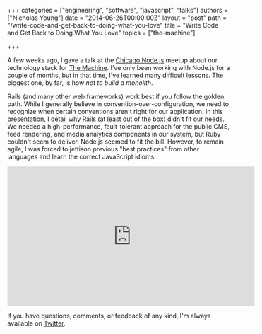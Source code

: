 +++
categories = ["engineering", "software", "javascript", "talks"]
authors = ["Nicholas Young"]
date = "2014-06-26T00:00:00Z"
layout = "post"
path = "/write-code-and-get-back-to-doing-what-you-love"
title = "Write Code and Get Back to Doing What You Love"
topics = ["the-machine"]

+++

A few weeks ago, I gave a talk at the [Chicago Node.js](http://www.meetup.com/Chicago-Nodejs) meetup about our technology stack for [The Machine](http://nicholaswyoung.com/work/machinefm). I've only been working with Node.js for a couple of months, but in that time, I've learned many difficult lessons. The biggest one, by far, is how *not to build a monolith*.

Rails (and many other web frameworks) work best if you follow the golden path. While I generally believe in convention-over-configuration, we need to recognize when certain conventions aren't right for our application. In this presentation, I detail why Rails (at least out of the box) didn't fit our needs. We needed a high-performance, fault-tolerant approach for the public CMS, feed rendering, and media analytics components in our system, but Ruby couldn't seem to deliver. Node.js seemed to fit the bill. However, to remain agile, I was forced to jettison previous "best practices" from other languages and learn the correct JavaScript idioms.

<iframe width="560" height="315" src="https://www.youtube.com/embed/xgsZCC10z2s" frameborder="0" allowfullscreen></iframe>

If you have questions, comments, or feedback of any kind, I'm always available on [Twitter](http://twitter.com/nicholaswyoung).
